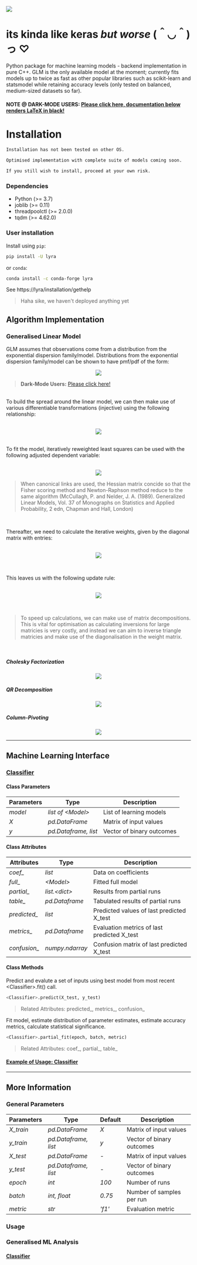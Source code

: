 <img src="https://github.com/print-hi/lyra-v.0.1/blob/main/lib/svg/LYRA-y.svg"> 

# its kinda like keras *but worse* (＾◡＾)っ ♡

Python package for machine learning models - backend implementation in pure C++. GLM is the only available model at the moment; currently fits models up to twice as fast as other popular libraries such as scikit-learn and statsmodel while retaining accuracy levels (only tested on balanced, medium-sized datasets so far).

#### **NOTE @ DARK-MODE USERS:** [Please click here, documentation below renders LaTeX in black!](https://github.com/print-hi/lyra-v.0.1/blob/main/RM-NIGHT.md)

# Installation

```bash
Installation has not been tested on other OS. 

Optimised implementation with complete suite of models coming soon.

If you still wish to install, proceed at your own risk.
```

### Dependencies

- Python (>= 3.7)
- joblib (>= 0.11)
- threadpoolctl (>= 2.0.0)
- tqdm (>= 4.62.0)

### User installation

Install using `pip`:
```bash
pip install -U lyra
```
or `conda`:
```bash
conda install -c conda-forge lyra
```
See https://lyra/installation/gethelp
    
> Haha sike, we haven't deployed anything yet

## Algorithm Implementation 
### Generalised Linear Model

GLM assumes that observations come from a distribution from the exponential dispersion family/model. Distributions from the exponential dispersion family/model can be shown to have pmf/pdf of the form: &nbsp;
<p align="center">
<img src="https://latex.codecogs.com/svg.latex?%5Clarge%20%5Ctextit%7Bf%7D%28y_i%3B%20%5Ctheta_i%29%20%3D%20%5Cexp%20%5Cleft%5B%20%5Cdfrac%7By_i%20%5Ctheta_i%20-%20%5Ctextit%7Bb%7D%28%5Ctheta_i%29%7D%7B%5Ctextit%7Ba%7D_i%28%5Cphi%29%7D%20&plus;%20c%28y_i%3B%20%5Cphi%29%20%5Cright%5D" />
</p> 

> **Dark-Mode Users:** [Please click here!](https://github.com/print-hi/lyra-v.0.1/blob/main/RM-NIGHT.md#user-installation)

<br />
To build the spread around the linear model, we can then make use of various differentiable transformations (injective) using the following relationship: <br/><br/>
<p align="center">
    <img src="https://latex.codecogs.com/svg.latex?%5Clarge%20%5Ceta_i%20%3D%20g%28%5Cmu_i%29%20%3D%20g%28%7B%5Cmathbf%7Bx%7D%7D_i%27%20%7B%20%5Cbeta%7D%29%20%3D%20g%28%5Cmathbb%7BE%7D%5B%7B%5Cmathbf%7BY%7D%7D%5D%29" />
</p> <br/>
To fit the model, iteratively reweighted least squares can be used with the following adjusted dependent variable: <br/><br/>
<p align="center">
    <img src="https://latex.codecogs.com/svg.latex?%5Clarge%20%5Ctextit%7Bz%7D_i%20%3D%20%5Ceta_i%20&plus;%20%28%7B%5Cmathbf%7By%7D%7D_i%20-%20%5Cmu_i%29%20%5Cdfrac%7Bd%20%5Ceta_i%7D%7Bd%5Cmu_i%7D" />
</p> 

> When canonical links are used, the Hessian matrix concide so that the Fisher scoring method and Newton-Raphson method reduce to the same algorithm (McCullagh, P. and Nelder, J. A. (1989). Generalized Linear Models, Vol. 37 of Monographs on Statistics and Applied Probability, 2 edn, Chapman and Hall, London)

<br/>

Thereafter, we need to calculate the iterative weights, given by the diagonal matrix with entries: <br/><br/>
<p align="center">
    <img src="https://latex.codecogs.com/svg.latex?%5Clarge%20%5Ctextit%7Bw%7D_i%20%3D%20%5Cdfrac%7B%5Cphi%20%5Ccdot%20b%5E%7B%27%27%7D%28%5Ctheta_i%29%7D%7B%5Ctextit%7Ba%7D_i%28%5Cphi%29%7D%20%5Ccdot%20%28%5Cdfrac%7Bd%20%5Ceta_i%7D%7Bd%5Cmu_i%7D%29%5E%7B-2%7D" />
</p><br/>

This leaves us with the following update rule: <br/><br/>
<p align="center">
    <img src="https://latex.codecogs.com/svg.latex?%5Clarge%20%5Cbeta%20%3D%20%28%7B%5Cmathbf%7BX%7D%7D%5E%7B%27%7D%20%7B%5Cmathbf%7BW%7D%7D%20%7B%5Cmathbf%7BX%7D%7D%29%5E%7B-1%7D%20%7B%5Cmathbf%7BX%7D%7D%5E%7B%27%7D%20%7B%5Cmathbf%7BW%7D%7D%20%7B%5Cmathbf%7Bz%7D%7D" />
</p><br/>

> To speed up calculations, we can make use of matrix decompositions. This is vital for optimisation as calculating inversions for large matricies is very costly, and instead we can aim to inverse triangle matricies and make use of the diagonalisation in the weight matrix. 

<br/>

##### Cholesky Factorization 

<p align="center">
    <img src="https://latex.codecogs.com/svg.latex?%5Clarge%20%7B%5Cmathcal%7BR%7D%7D%5E%7B%27%7D%7B%20%5Cmathcal%7BR%7D%7D%20%3A%3D%20%7B%5Cmathbf%7BX%7D%7D%5E%7B%27%7D%7B%5Cmathbf%7BW%7D%7D%7B%5Cmathbf%7BX%7D%7D%20%5Crightarrow%20%5Cbeta%20%3D%20%7B%20%5Cmathcal%7BR%7D%7D%5E%7B-1%7D%7B%20%5Cmathcal%7BR%7D%7D%20%5E%7B-%5Ctop%7D%20%7B%5Cmathbf%7BX%7D%7D%5E%7B%27%7D%20%7B%5Cmathbf%7BW%7D%7D%20%7B%5Cmathbf%7Bz%7D%7D" />
</p>

##### QR Decomposition

<p align="center">
    <img src="https://latex.codecogs.com/svg.latex?%5Clarge%20%7B%20%5Cmathcal%7BQ%7D%7D%7B%20%5Cmathcal%7BR%7D%7D%20%3A%3D%20%7B%5Cmathbf%7BW%7D%7D%5E%7B%5Cfrac%7B1%7D%7B2%7D%7D%7B%5Cmathbf%7BX%7D%7D%20%5Crightarrow%20%5Cbeta%20%3D%20%7B%20%5Cmathcal%7BR%7D%7D%5E%7B-1%7D%7B%20%5Cmathcal%7BQ%7D%7D%5E%7B%27%7D%20%7B%5Cmathbf%7BW%7D%7D%20%7B%5Cmathbf%7Bz%7D%7D" />
</p>

##### Column-Pivoting

<p align="center">
    <img src="https://latex.codecogs.com/svg.latex?%5Clarge%20%7B%5Cmathcal%7BQ%7D%7D%7B%20%5Cmathcal%7BR%7D%7D%7B%20%5Cmathcal%7BP%7D%7D%20%3A%3D%20%7B%5Cmathbf%7BX%7D%7D%7B%5Cmathbf%7BW%7D%7D%5E%7B%5Cfrac%7B1%7D%7B2%7D%7D%20%5Crightarrow%20%5Cbeta%20%3D%20%7B%20%5Cmathcal%7BP%7D%7D%7B%20%5Cmathcal%7BR%7D%7D%5E%7B-1%7D%7B%20%5Cmathcal%7BQ%7D%7D%5E%7B%27%7D%20%7B%5Cmathbf%7BW%7D%7D%20%7B%5Cmathbf%7Bz%7D%7D" />
</p>

-------------------------------------------

## Machine Learning Interface
### [Classifier](https://github.com/print-hi/lyra/blob/usage/usage/classifier.ipynb) <a name="classifier"></a>

#### Class Parameters

| Parameters | Type | Description |
| ---- | --- | --- |
| *model*  | *list of \<Model\>*  | List of learning models |
| *X*  | *pd.DataFrame*  | Matrix of input values |
| *y*  | *pd.Dataframe, list*   | Vector of binary outcomes |

#### Class Attributes

| Attributes | Type | Description |
| ---- | --- | --- |
| *coef_*  | *list*    | Data on coefficients |
| *full_*  | *\<Model\>*   | Fitted full model |
| *partial_*  | *list.\<dict\>*   | Results from partial runs |
| *table_*  | *pd.Dataframe*   | Tabulated results of partial runs |
| *predicted_*  | *list*  | Predicted values of last predicted X_test |
| *metrics_*  | *pd.Dataframe*  | Evaluation metrics of last predicted X_test |
| *confusion_*  | *numpy.ndarray*  | Confusion matrix of last predicted X_test |

#### Class Methods
Predict and evalute a set of inputs using best model from most recent \<Classifier\>.fit() call. 

```python     
<Classifier>.predict(X_test, y_test)
```
> Related Attributes: predicted_, metrics_, confusion_

Fit model, estimate distribution of parameter estimates, estimate accuracy metrics, calculate statistical significance.

```python 
<Classifier>.partial_fit(epoch, batch, metric) 
```
> Related Attributes: coef_, partial_, table_ 


#### [Example of Usage: Classifier](https://github.com/print-hi/lyra/blob/usage/usage/classifier.ipynb)

-------------------------------------------

## More Information
### General Parameters <a name="params"></a>

| Parameters | Type | Default | Description |
| ---- | --- | --- |  --- |
| *X_train*  | *pd.DataFrame* | *X*     | Matrix of input values|
| *y_train*  | *pd.Dataframe, list* | *y*   | Vector of binary outcomes |
| *X_test*  | *pd.DataFrame*   | - | Matrix of input values|
| *y_test*  | *pd.Dataframe, list*   | - | Vector of binary outcomes |
| *epoch*  | *int* | *100*    | Number of runs |
| *batch*  | *int, float* | *0.75*   | Number of samples per run |
| *metric*  | *str* | *'f1'*   | Evaluation metric |

### Usage
### Generalised ML Analysis
#### [Classifier](https://github.com/print-hi/lyra/blob/usage/usage/classifier.ipynb) <a name="classifier"></a>
